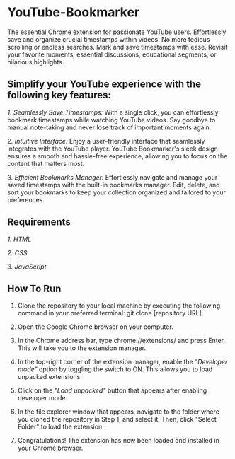 # YouTube-Bookmarker 


The essential Chrome extension for passionate YouTube users. Effortlessly save and organize crucial timestamps within videos. No more tedious scrolling or endless searches. Mark and save timestamps with ease. Revisit your favorite moments, essential discussions, educational segments, or hilarious highlights.

## Simplify your YouTube experience with the following key features:

*1.* *Seamlessly Save Timestamps:* With a single click, you can effortlessly bookmark timestamps while watching YouTube videos. Say goodbye to manual note-taking and never lose track of important moments again.

*2.* *Intuitive Interface:* Enjoy a user-friendly interface that seamlessly integrates with the YouTube player. YouTube Bookmarker's sleek design ensures a smooth and hassle-free experience, allowing you to focus on the content that matters most.

*3.* *Efficient Bookmarks Manager:* Effortlessly navigate and manage your saved timestamps with the built-in bookmarks manager. Edit, delete, and sort your bookmarks to keep your collection organized and tailored to your preferences.

## Requirements
*1. HTML*

*2. CSS*

*3. JavaScript*

## How To Run
1. Clone the repository to your local machine by executing the following command in your preferred terminal:
  git clone [repository URL]

2. Open the Google Chrome browser on your computer.

3. In the Chrome address bar, type chrome://extensions/ and press Enter. This will take you to the extension manager.

4. In the top-right corner of the extension manager, enable the *"Developer mode"* option by toggling the switch to ON. This allows you to load unpacked extensions.

5. Click on the *"Load unpacked"* button that appears after enabling developer mode.

6. In the file explorer window that appears, navigate to the folder where you cloned the repository in Step 1, and select it. Then, click "Select Folder" to load the extension.

7. Congratulations! The extension has now been loaded and installed in your Chrome browser.
